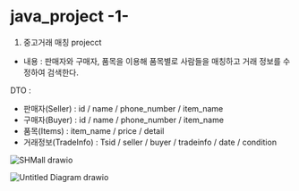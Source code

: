 # java_project -1-

1. 중고거래 매칭 projecct

- 내용 : 판매자와 구매자, 품목을 이용해 품목별로 사람들을 매칭하고 거래 정보를 수정하여 검색한다.

DTO : 
- 판매자(Seller) : id / name / phone_number / item_name
- 구매자(Buyer) : id / name / phone_number / item_name
- 품목(Items) : item_name / price / detail
- 거래정보(TradeInfo) : Tsid / seller / buyer / tradeinfo / date / condition


![SHMall drawio](https://user-images.githubusercontent.com/59858894/149897590-8ba18ffa-3435-4cb5-85f9-3d63265d871d.png)


![Untitled Diagram drawio](https://user-images.githubusercontent.com/59858894/149897536-77135dee-1e78-45aa-bf84-d0e065cb4e06.png)

